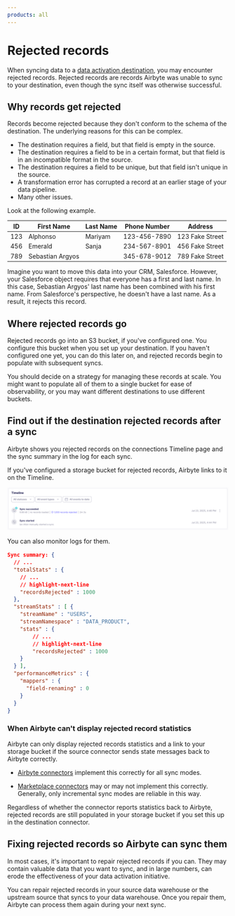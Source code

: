 ```yaml
---
products: all
---
```


# Rejected records

When syncing data to a [data activation destination](elt-data-activation), you may encounter rejected records. Rejected records are records Airbyte was unable to sync to your destination, even though the sync itself was otherwise successful.

## Why records get rejected

Records become rejected because they don't conform to the schema of the destination. The underlying reasons for this can be complex.

- The destination requires a field, but that field is empty in the source.
- The destination requires a field to be in a certain format, but that field is in an incompatible format in the source.
- The destination requires a field to be unique, but that field isn't unique in the source.
- A transformation error has corrupted a record at an earlier stage of your data pipeline.
- Many other issues.

Look at the following example.

| ID  | First Name       | Last Name | Phone Number | Address         |
| --- | ---------------- | --------- | ------------ | --------------- |
| 123 | Alphonso         | Mariyam   | 123-456-7890 | 123 Fake Street |
| 456 | Emerald          | Sanja     | 234-567-8901 | 456 Fake Street |
| 789 | Sebastian Argyos |           | 345-678-9012 | 789 Fake Street |

Imagine you want to move this data into your CRM, Salesforce. However, your Salesforce object requires that everyone has a first and last name. In this case, Sebastian Argyos' last name has been combined with his first name. From Salesforce's perspective, he doesn't have a last name. As a result, it rejects this record.

## Where rejected records go

Rejected records go into an S3 bucket, if you've configured one. You configure this bucket when you set up your destination. If you haven't configured one yet, you can do this later on, and rejected records begin to populate with subsequent syncs.

You should decide on a strategy for managing these records at scale. You might want to populate all of them to a single bucket for ease of observability, or you may want different destinations to use different buckets.

## Find out if the destination rejected records after a sync

Airbyte shows you rejected records on the connections Timeline page and the sync summary in the log for each sync.

If you've configured a storage bucket for rejected records, Airbyte links to it on the Timeline.

![Screenshot of rejected records in the connection Timeline](assets/rejected-records.png)

You can also monitor logs for them.

```json title="snowflake_salesforce_logs_12345_txt.txt"
Sync summary: {
  // ...
  "totalStats" : {
    // ...
    // highlight-next-line
    "recordsRejected" : 1000
  },
  "streamStats" : [ {
    "streamName" : "USERS",
    "streamNamespace" : "DATA_PRODUCT",
    "stats" : {
        // ...
        // highlight-next-line
        "recordsRejected" : 1000
    }
  } ],
  "performanceMetrics" : {
    "mappers" : {
      "field-renaming" : 0
    }
  }
}
```

### When Airbyte can't display rejected record statistics

Airbyte can only display rejected records statistics and a link to your storage bucket if the source connector sends state messages back to Airbyte correctly.

- [Airbyte connectors](/integrations/connector-support-levels) implement this correctly for all sync modes.

- [Marketplace connectors](/integrations/connector-support-levels) may or may not implement this correctly. Generally, only incremental sync modes are reliable in this way.

Regardless of whether the connector reports statistics back to Airbyte, rejected records are still populated in your storage bucket if you set this up in the destination connector.

## Fixing rejected records so Airbyte can sync them

In most cases, it's important to repair rejected records if you can. They may contain valuable data that you want to sync, and in large numbers, can erode the effectiveness of your data activation initiative.

You can repair rejected records in your source data warehouse or the upstream source that syncs to your data warehouse. Once you repair them, Airbyte can process them again during your next sync.
